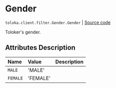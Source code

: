 # Gender
`toloka.client.filter.Gender.Gender` | [Source code](https://github.com/Toloka/toloka-kit/blob/v1.0.2/src/client/filter.py#L256)

Toloker's gender.

## Attributes Description

| Name | Value | Description |
| :------| :-----------| :----------| 
`MALE`|'MALE'|
`FEMALE`|'FEMALE'|
